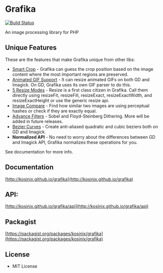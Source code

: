 # Grafika

[![Build Status](https://travis-ci.org/kosinix/grafika.svg?branch=master)](https://travis-ci.org/kosinix/grafika)

An image processing library for PHP

## Unique Features

These are the features that make Grafika unique from other libs:

- [Smart Crop](http://kosinix.github.io/grafika/smart-crop.html) - Grafika can guess the crop position based on the image content where the most important regions are preserved.
- [Animated GIF Support](http://kosinix.github.io/grafika/animated-gif.html) - It can resize animated GIFs on both GD and Imagick. On GD, Grafika uses its own GIF parser to do this.
- [5 Resize Modes](http://kosinix.github.io/grafika/resizing.html) - Resize is a first class citizen in Grafika. Call them directly using resizeFit, resizeFill, resizeExact, resizeExactWidth, and resizeExactHeight or use the generic resize api.
- [Image Compare](http://kosinix.github.io/grafika/compare-images.html) - Find how similar two images are using perceptual hashes or check if they are exactly equal.
- [Advance Filters](http://kosinix.github.io/grafika/filters/Sobel.html) - Sobel and Floyd-Steinberg Dithering. More will be added in future releases.
- [Bezier Curves](http://kosinix.github.io/grafika/draw/CubicBezier.html) - Create anti-aliased quadratic and cubic beziers both on GD and Imagick.
- **Normalized API** - No need to worry about the differences between GD and Imagick API, Grafika normalizes these operations for you.

See documentation for more info.

## Documentation
[http://kosinix.github.io/grafika](http://kosinix.github.io/grafika)

## API: 
[http://kosinix.github.io/grafika/api](http://kosinix.github.io/grafika/api)

## Packagist
[https://packagist.org/packages/kosinix/grafika](https://packagist.org/packages/kosinix/grafika)

## License
- MIT License
